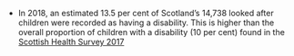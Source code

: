 -   In 2018, an estimated 13.5 per cent of Scotland’s 14,738 looked
    after children were recorded as having a disability. This is higher
    than the overall proportion of children with a disability (10 per
    cent) found in the [Scottish Health Survey
    2017](https://www2.gov.scot/Topics/Statistics/Browse/Health/scottish-health-survey)
